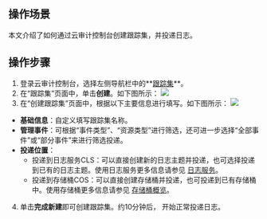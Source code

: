## 操作场景
本文介绍了如何通过云审计控制台创建跟踪集，并投递日志。

## 操作步骤

1. 登录云审计控制台，选择左侧导航栏中的**[跟踪集](https://console.cloud.tencent.com/cloudaudit/audit)**。
2. 在“跟踪集”页面中，单击**创建**。如下图所示：
![](https://main.qcloudimg.com/raw/af55c793d8045210b777fde74bb3b486.png)
3. 在“创建跟踪集”页面中，根据以下主要信息进行填写。如下图所示：
![](https://main.qcloudimg.com/raw/1355e3ac456af9f5d63218ee454fa605.png)
 - **基础信息**：自定义填写跟踪集名称。
 - **管理事件**：可根据“事件类型”、“资源类型”进行筛选，还可进一步选择“全部事件”或“部分事件”来进行筛选投递。
 - **投递位置**：
    - 投递到日志服务CLS：可以直接创建新的日志主题并投递，也可选择投递到已有的日志主题。使用日志服务更多信息请参见 [日志服务](https://cloud.tencent.com/document/product/614/55242)。
    - 投递到存储桶COS：可以直接创建存储桶并投递，也可投递到已有存储桶中。使用存储桶更多信息请参见 [存储桶概览](https://cloud.tencent.com/document/product/436/48921)。
4. 单击**完成新建**即可创建跟踪集。约10分钟后， 开始正常投递日志。


